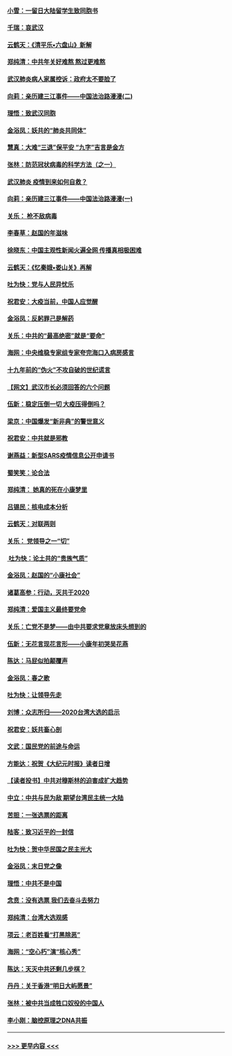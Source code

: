 #### [小雪：一留日大陆留学生致同胞书](../pages/nsc993/n11834624.md?t=01312322) 
#### [千瑞：哀武汉](../pages/nsc993/n11833647.md?t=01312322) 
#### [云鹤天：《清平乐▪六盘山》新解](../pages/nsc993/n11833611.md?t=01312322) 
#### [郑纯清：中共年关好难熬 熬过更难熬](../pages/nsc993/n11833489.md?t=01312322) 
#### [武汉肺炎病人家属控诉：政府太不要脸了](../pages/nsc993/n11833205.md?t=01312322) 
#### [向莉：亲历建三江事件——中国法治路漫漫(二)](../pages/nsc993/n11829102.md?t=01312322) 
#### [理悟：致武汉同胞](../pages/nsc993/n11831522.md?t=01312322) 
#### [金浴凤：妖共的“肺炎共同体”](../pages/nsc993/n11829448.md?t=01312322) 
#### [慧真：大难“三退”保平安 “九字”吉言是金方](../pages/nsc993/n11829501.md?t=01312322) 
#### [张林：防范冠状病毒的科学方法（之一）](../pages/nsc993/n11828618.md?t=01312322) 
#### [武汉肺炎 疫情到来如何自救？](../pages/nsc993/n11827632.md?t=01312322) 
#### [向莉：亲历建三江事件——中国法治路漫漫(一)](../pages/nsc993/n11827190.md?t=01312322) 
#### [关乐： 枪不敌病毒](../pages/nsc993/n11826746.md?t=01312322) 
#### [李春草：赵国的年滋味](../pages/nsc993/n11826321.md?t=01312322) 
#### [徐晓东：中国主观性新闻火遍全网 传播真相极困难](../pages/nsc993/n11826508.md?t=01312322) 
#### [云鹤天：《忆秦娥▪娄山关》再解](../pages/nsc993/n11824682.md?t=01312322) 
#### [吐为快：党与人民异忧乐](../pages/nsc993/n11824660.md?t=01312322) 
#### [祝君安：大疫当前，中国人应觉醒](../pages/nsc993/n11821946.md?t=01312322) 
#### [金浴凤：反躬罪己是解药](../pages/nsc993/n11820280.md?t=01312322) 
#### [关乐：中共的“最高绝密”就是“要命”](../pages/nsc993/n11816946.md?t=01312322) 
#### [海网：中央维稳专家组专家夸完海口入病房感言](../pages/nsc993/n11815138.md?t=01312322) 
#### [十九年前的“伪火”不攻自破的世纪谎言](../pages/nsc993/n11813238.md?t=01312322) 
#### [【网文】武汉市长必须回答的六个问题](../pages/nsc993/n11813848.md?t=01312322) 
#### [伍新：稳定压倒一切 大疫压得倒吗？](../pages/nsc993/n11812634.md?t=01312322) 
#### [梁京：中国爆发“新非典”的警世意义](../pages/nsc993/n11812554.md?t=01312322) 
#### [祝君安：中共就是邪教](../pages/nsc993/n11812431.md?t=01312322) 
#### [谢燕益：新型SARS疫情信息公开申请书](../pages/nsc993/n11808840.md?t=01312322) 
#### [蜀笑笑：论合法](../pages/nsc993/n11808064.md?t=01312322) 
#### [郑纯清： 她真的死在小康梦里](../pages/nsc993/n11806623.md?t=01312322) 
#### [吕锡民：核电成本分析](../pages/nsc993/n11806284.md?t=01312322) 
#### [云鹤天：对联两则](../pages/nsc993/n11805957.md?t=01312322) 
#### [关乐： 党领导之一“切”](../pages/nsc993/n11804505.md?t=01312322) 
#### [ 吐为快：论土共的“贵族气质”](../pages/nsc993/n11804490.md?t=01312322) 
#### [金浴凤：赵国的“小康社会”](../pages/nsc993/n11804452.md?t=01312322) 
#### [诸葛高参：行动，灭共于2020](../pages/nsc993/n11804120.md?t=01312322) 
#### [郑纯清：爱国主义最终要党命](../pages/nsc993/n11802197.md?t=01312322) 
#### [关乐：亡党不是梦——由中共要求党章放床头想到的](../pages/nsc993/n11802156.md?t=01312322) 
#### [伍新：无花言现花言形——小康年初哭吴花燕](../pages/nsc993/n11800044.md?t=01312322) 
#### [陈达：马屁似拍颠覆声](../pages/nsc993/n11800010.md?t=01312322) 
#### [金浴凤：春之歌](../pages/nsc993/n11797687.md?t=01312322) 
#### [吐为快：让领导先走](../pages/nsc993/n11797512.md?t=01312322) 
#### [刘博：众志所归——2020台湾大选的启示](../pages/nsc993/n11796878.md?t=01312322) 
#### [祝君安：妖共畜心剖](../pages/nsc993/n11794273.md?t=01312322) 
#### [文武：国民党的前途与命运](../pages/nsc993/n11794198.md?t=01312322) 
#### [方能达：祝贺《大纪元时报》读者日增](../pages/nsc993/n11793807.md?t=01312322) 
#### [【读者投书】中共对穆斯林的迫害成扩大趋势](../pages/nsc993/n11791371.md?t=01312322) 
#### [中立：中共与民为敌 期望台湾民主统一大陆](../pages/nsc993/n11790392.md?t=01312322) 
#### [苦胆：一张选票的距离](../pages/nsc993/n11788914.md?t=01312322) 
#### [陆客：致习近平的一封信](../pages/nsc993/n11788867.md?t=01312322) 
#### [吐为快：贺中华民国之民主光大](../pages/nsc993/n11788618.md?t=01312322) 
#### [金浴凤：末日党之像](../pages/nsc993/n11787475.md?t=01312322) 
#### [理悟：中共不是中国](../pages/nsc993/n11787463.md?t=01312322) 
#### [念贲：没有选票  我们去奋斗去努力](../pages/nsc993/n11787398.md?t=01312322) 
#### [郑纯清：台湾大选观感](../pages/nsc993/n11786210.md?t=01312322) 
#### [项云：老百姓看“打黑除恶”](../pages/nsc993/n11785398.md?t=01312322) 
#### [海网：“空心朽”演“核心秀”](../pages/nsc993/n11783874.md?t=01312322) 
#### [陈达：天灭中共还剩几步棋？](../pages/nsc993/n11783719.md?t=01312322) 
#### [丹丹：关于香港“明日大屿愿景”](../pages/nsc993/n11783273.md?t=01312322) 
#### [张林：被中共当成牲口奴役的中国人](../pages/nsc993/n11782397.md?t=01312322) 
#### [李小刚：脑控原理之DNA共振](../pages/nsc993/n11780962.md?t=01312322) 

----
#### [ >>> 更早内容 <<< ](../indexes/nsc993-earlier.md)
